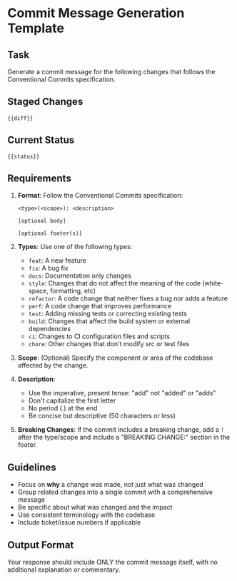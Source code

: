 # Commit Message Generation Template

## Task

Generate a commit message for the following changes that follows the Conventional Commits specification.

## Staged Changes

```
{{diff}}
```

## Current Status

```
{{status}}
```

## Requirements

1. **Format**: Follow the Conventional Commits specification:
   ```
   <type>(<scope>): <description>
   
   [optional body]
   
   [optional footer(s)]
   ```

2. **Types**: Use one of the following types:
   - `feat`: A new feature
   - `fix`: A bug fix
   - `docs`: Documentation only changes
   - `style`: Changes that do not affect the meaning of the code (white-space, formatting, etc)
   - `refactor`: A code change that neither fixes a bug nor adds a feature
   - `perf`: A code change that improves performance
   - `test`: Adding missing tests or correcting existing tests
   - `build`: Changes that affect the build system or external dependencies
   - `ci`: Changes to CI configuration files and scripts
   - `chore`: Other changes that don't modify src or test files

3. **Scope**: (Optional) Specify the component or area of the codebase affected by the change.

4. **Description**:
   - Use the imperative, present tense: "add" not "added" or "adds"
   - Don't capitalize the first letter
   - No period (.) at the end
   - Be concise but descriptive (50 characters or less)

5. **Breaking Changes**: If the commit includes a breaking change, add a `!` after the type/scope and include a "BREAKING CHANGE:" section in the footer.

## Guidelines

- Focus on **why** a change was made, not just what was changed
- Group related changes into a single commit with a comprehensive message
- Be specific about what was changed and the impact
- Use consistent terminology with the codebase
- Include ticket/issue numbers if applicable

## Output Format

Your response should include ONLY the commit message itself, with no additional explanation or commentary.
